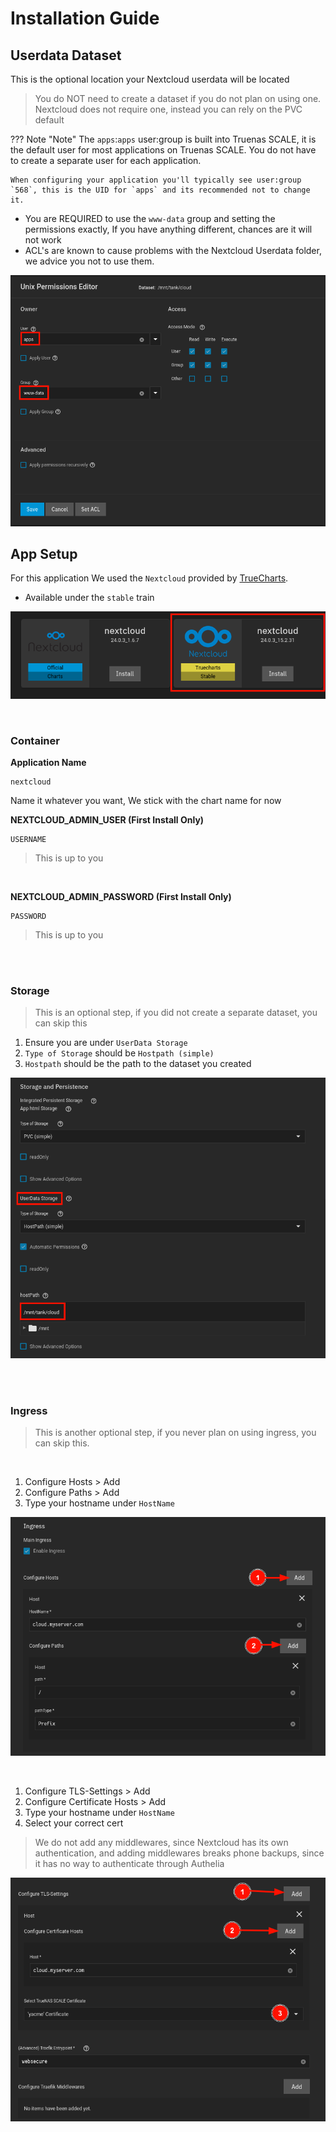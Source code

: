 # Installation Guide

## Userdata Dataset

This is the optional location your Nextcloud userdata will be located

> You do NOT need to create a dataset if you do not plan on using one. Nextcloud does not require one, instead you can rely on the PVC default

??? Note "Note"
The `apps`:`apps` user:group is built into Truenas SCALE, it is the default user for most applications on Truenas SCALE. You do not have to create a separate user for each application.

    When configuring your application you'll typically see user:group `568`, this is the UID for `apps` and its recommended not to change it.

- You are REQUIRED to use the `www-data` group and setting the permissions exactly, If you have anything different, chances are it will not work
- ACL's are known to cause problems with the Nextcloud Userdata folder, we advice you not to use them.

![!Dataset: Nextcloud](images/dataset.png)

## App Setup

For this application We used the `Nextcloud` provided by [TrueCharts](https://truecharts.org/manual/Quick-Start%20Guides/01-Adding-TrueCharts/).

- Available under the `stable` train

![!Container: Tube](images/nextcloud.png)

<br />

### Container

**Application Name**

```
nextcloud
```

Name it whatever you want, We stick with the chart name for now

**NEXTCLOUD_ADMIN_USER (First Install Only)**

```
USERNAME
```

> This is up to you

<br />

**NEXTCLOUD_ADMIN_PASSWORD (First Install Only)**

```
PASSWORD
```

> This is up to you

<br />
<br />

### Storage

> This is an optional step, if you did not create a separate dataset, you can skip this

1. Ensure you are under `UserData Storage`
2. `Type of Storage` should be `Hostpath (simple)`
3. `Hostpath` should be the path to the dataset you created

![!Container: Env_Var](images/storage.png)

<br />
<br />

### Ingress

> This is another optional step, if you never plan on using ingress, you can skip this.

<br />

1. Configure Hosts > Add
2. Configure Paths > Add
3. Type your hostname under `HostName`

![!Container: Ingres](images/ingress1.png)

<br />

1. Configure TLS-Settings > Add
2. Configure Certificate Hosts > Add
3. Type your hostname under `HostName`
4. Select your correct cert

> We do not add any middlewares, since Nextcloud has its own authentication, and adding middlewares breaks phone backups, since it has no way to authenticate through Authelia

![!Container: Ingres](images/ingress2.png)

<br />
